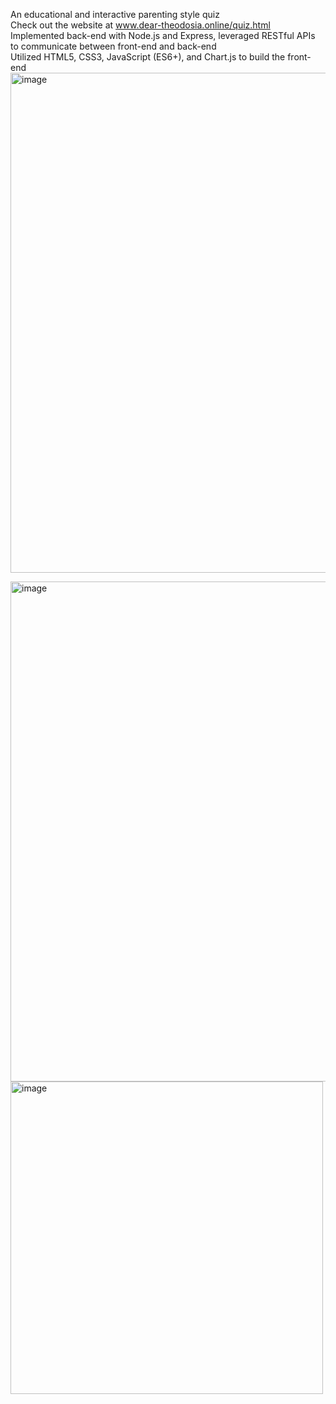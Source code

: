 An educational and interactive parenting style quiz  
Check out the website at www.dear-theodosia.online/quiz.html  
Implemented back-end with Node.js and Express, leveraged RESTful APIs to communicate between front-end and back-end  
Utilized HTML5, CSS3, JavaScript (ES6+), and Chart.js to build the front-end  
<img width="800" alt="image" src="https://github.com/Zanzao-Chen/Dear-Theodosia/assets/131998534/37079868-058d-4478-a47c-191eb371be23">  

<img width="800" alt="image" src="https://github.com/Zanzao-Chen/Dear-Theodosia/assets/131998534/fe4eb398-5250-4940-813a-1f0122017cc3">  

<img width="500" alt="image" src="https://github.com/Zanzao-Chen/Dear-Theodosia/assets/131998534/2ee7d200-19d6-4d32-9abc-e6f4904da20d">  
